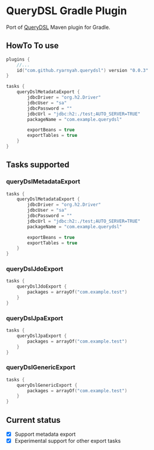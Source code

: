 # QueryDSL Gradle Plugin

Port of [QueryDSL](https://github.com/querydsl/querydsl) Maven plugin for Gradle.

## HowTo To use
```kotlin
plugins {
    //...
    id("com.github.ryarnyah.querydsl") version "0.0.3"
}

tasks {
    queryDslMetadataExport {
        jdbcDriver = "org.h2.Driver"
        jdbcUser = "sa"
        jdbcPassword = ""
        jdbcUrl = "jdbc:h2:./test;AUTO_SERVER=TRUE"
        packageName = "com.example.querydsl"

        exportBeans = true
        exportTables = true
    }
}
```

## Tasks supported
### queryDslMetadataExport
```kotlin
tasks {
    queryDslMetadataExport {
        jdbcDriver = "org.h2.Driver"
        jdbcUser = "sa"
        jdbcPassword = ""
        jdbcUrl = "jdbc:h2:./test;AUTO_SERVER=TRUE"
        packageName = "com.example.querydsl"

        exportBeans = true
        exportTables = true
    }
}
```
### queryDslJdoExport
```kotlin
tasks {
    queryDslJdoExport {
        packages = arrayOf("com.example.test")
    }
}
```
### queryDslJpaExport
```kotlin
tasks {
    queryDslJpaExport {
        packages = arrayOf("com.example.test")
    }
}
```
### queryDslGenericExport
```kotlin
tasks {
    queryDslGenericExport {
        packages = arrayOf("com.example.test")
    }
}
```

## Current status
- [X] Support metadata export
- [X] Experimental support for other export tasks
